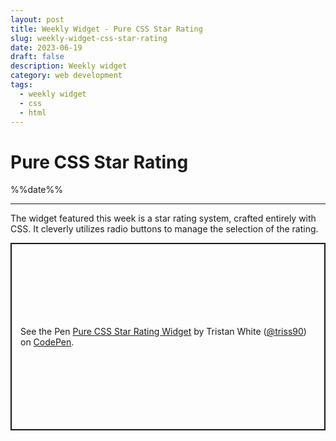 ```yaml
---
layout: post
title: Weekly Widget - Pure CSS Star Rating
slug: weekly-widget-css-star-rating
date: 2023-06-19
draft: false
description: Weekly widget
category: web development
tags:
  - weekly widget
  - css
  - html
---
```


# Pure CSS Star Rating

<p class='timestamp'><time datetime='%%date%%'>%%date%%</time></p>
<hr>

The widget featured this week is a star rating system, crafted entirely with CSS. It cleverly utilizes radio buttons to manage the selection of the rating.

<p class="codepen" data-height="300" data-default-tab="result" data-slug-hash="aMoXBY" data-user="triss90" style="height: 300px; box-sizing: border-box; display: flex; align-items: center; justify-content: center; border: 2px solid; margin: 1em 0; padding: 1em;">
  <span>See the Pen <a href="https://codepen.io/triss90/pen/aMoXBY">
  Pure CSS Star Rating Widget</a> by Tristan  White (<a href="https://codepen.io/triss90">@triss90</a>)
  on <a href="https://codepen.io">CodePen</a>.</span>
</p>
<script async src="https://cpwebassets.codepen.io/assets/embed/ei.js"></script>
